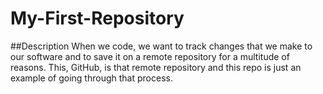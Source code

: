 # My-First-Repository

##Description
When we code, we want to track changes that we make to our software and to save it on a remote repository for a multitude of reasons. This, GitHub, is that remote repository and this repo is just an example of going through that process.





